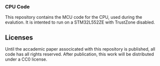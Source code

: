 ### CPU Code

This repository contains the MCU code for the CPU, used during the evalution. It is intented to run on a STM32L552ZE with TrustZone disabled.

## Licenses

Until the accademic paper associcated with this repository is published, all code has all rights reserved. After publication, this work will be distributed under a CC0 license.

